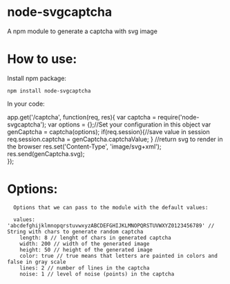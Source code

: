 node-svgcaptcha
===============

A npm module to generate a captcha with svg image


How to use:
================
Install npm package:

	npm install node-svgcaptcha
	
In your code:


app.get('/captcha', function(req, res){
	var captcha = require('node-svgcaptcha');
	var options = {};//Set your configuration in this object
	var genCaptcha = captcha(options);
	if(req.session){//save value in session
		req.session.captcha = genCaptcha.captchaValue;
	}
	//return svg to render in the browser
	res.set('Content-Type', 'image/svg+xml');
	res.send(genCaptcha.svg);	
});


Options:
===============
	  Options that we can pass to the module with the default values:
	  
	  values: 'abcdefghijklmnopqrstuvwxyzABCDEFGHIJKLMNOPQRSTUVWXYZ0123456789' // String with chars to generate random captcha
		length: 8 // lenght of chars in generated captcha
		width: 200 // width of the generated image
		height: 50 // height of the generated image
		color: true // true means that letters are painted in colors and false in gray scale
		lines: 2 // number of lines in the captcha
		noise: 1 // level of noise (points) in the captcha
		
